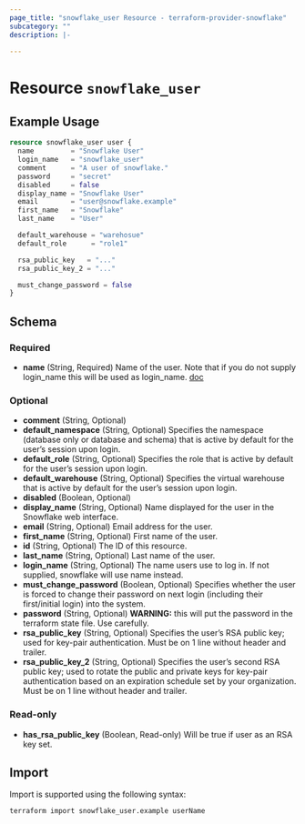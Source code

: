 ```yaml
---
page_title: "snowflake_user Resource - terraform-provider-snowflake"
subcategory: ""
description: |-
  
---
```


# Resource `snowflake_user`



## Example Usage

```terraform
resource snowflake_user user {
  name         = "Snowflake User"
  login_name   = "snowflake_user"
  comment      = "A user of snowflake."
  password     = "secret"
  disabled     = false
  display_name = "Snowflake User"
  email        = "user@snowflake.example"
  first_name   = "Snowflake"
  last_name    = "User"

  default_warehouse = "warehosue"
  default_role      = "role1"

  rsa_public_key   = "..."
  rsa_public_key_2 = "..."

  must_change_password = false
}
```

## Schema

### Required

- **name** (String, Required) Name of the user. Note that if you do not supply login_name this will be used as login_name. [doc](https://docs.snowflake.net/manuals/sql-reference/sql/create-user.html#required-parameters)

### Optional

- **comment** (String, Optional)
- **default_namespace** (String, Optional) Specifies the namespace (database only or database and schema) that is active by default for the user’s session upon login.
- **default_role** (String, Optional) Specifies the role that is active by default for the user’s session upon login.
- **default_warehouse** (String, Optional) Specifies the virtual warehouse that is active by default for the user’s session upon login.
- **disabled** (Boolean, Optional)
- **display_name** (String, Optional) Name displayed for the user in the Snowflake web interface.
- **email** (String, Optional) Email address for the user.
- **first_name** (String, Optional) First name of the user.
- **id** (String, Optional) The ID of this resource.
- **last_name** (String, Optional) Last name of the user.
- **login_name** (String, Optional) The name users use to log in. If not supplied, snowflake will use name instead.
- **must_change_password** (Boolean, Optional) Specifies whether the user is forced to change their password on next login (including their first/initial login) into the system.
- **password** (String, Optional) **WARNING:** this will put the password in the terraform state file. Use carefully.
- **rsa_public_key** (String, Optional) Specifies the user’s RSA public key; used for key-pair authentication. Must be on 1 line without header and trailer.
- **rsa_public_key_2** (String, Optional) Specifies the user’s second RSA public key; used to rotate the public and private keys for key-pair authentication based on an expiration schedule set by your organization. Must be on 1 line without header and trailer.

### Read-only

- **has_rsa_public_key** (Boolean, Read-only) Will be true if user as an RSA key set.

## Import

Import is supported using the following syntax:

```shell
terraform import snowflake_user.example userName
```
